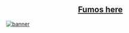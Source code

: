 <h2 align='center'><a href='https://dsc.gg/fumos'>Fumos here</a></h2>

<a href='https://dsc.gg/fumos'><img src='./.github/assets/wgdjjq0h0cu21.jpg' alt='banner'></a>

